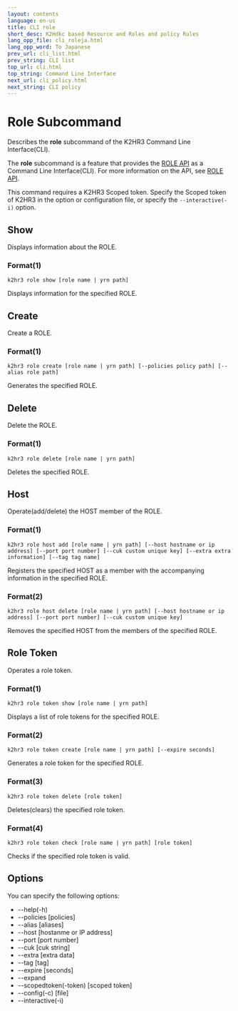 ```yaml
---
layout: contents
language: en-us
title: CLI role
short_desc: K2Hdkc based Resource and Roles and policy Rules
lang_opp_file: cli_roleja.html
lang_opp_word: To Japanese
prev_url: cli_list.html
prev_string: CLI list
top_url: cli.html
top_string: Command Line Interface
next_url: cli_policy.html
next_string: CLI policy
---
```


# Role Subcommand
Describes the **role** subcommand of the K2HR3 Command Line Interface(CLI).

The **role** subcommand is a feature that provides the [ROLE API](api_role.html) as a Command Line Interface(CLI).
For more information on the API, see [ROLE API](api_role.html).

This command requires a K2HR3 Scoped token. Specify the Scoped token of K2HR3 in the option or configuration file, or specify the `--interactive(-i)` option.

## Show
Displays information about the ROLE.

### Format(1)
```
k2hr3 role show [role name | yrn path]
```
Displays information for the specified ROLE.

## Create
Create a ROLE.

### Format(1)
```
k2hr3 role create [role name | yrn path] [--policies policy path] [--alias role path]
```
Generates the specified ROLE.

## Delete
Delete the ROLE.

### Format(1)
```
k2hr3 role delete [role name | yrn path]
```
Deletes the specified ROLE.

## Host
Operate(add/delete) the HOST member of the ROLE.

### Format(1)
```
k2hr3 role host add [role name | yrn path] [--host hostname or ip address] [--port port number] [--cuk custom unique key] [--extra extra information] [--tag tag name]
```
Registers the specified HOST as a member with the accompanying information in the specified ROLE.

### Format(2)
```
k2hr3 role host delete [role name | yrn path] [--host hostname or ip address] [--port port number] [--cuk custom unique key]
```
Removes the specified HOST from the members of the specified ROLE.

## Role Token
Operates a role token.

### Format(1)
```
k2hr3 role token show [role name | yrn path]
```
Displays a list of role tokens for the specified ROLE.

### Format(2)
```
k2hr3 role token create [role name | yrn path] [--expire seconds]
```
Generates a role token for the specified ROLE.

### Format(3)
```
k2hr3 role token delete [role token]
```
Deletes(clears) the specified role token.

### Format(4)
```
k2hr3 role token check [role name | yrn path] [role token]
```
Checks if the specified role token is valid.

## Options
You can specify the following options:
- -\-help(-h)
- -\-policies [policies]
- -\-alias [aliases]
- -\-host [hostanme or IP address]
- -\-port [port number]
- -\-cuk [cuk string]
- -\-extra [extra data]
- -\-tag [tag]
- -\-expire [seconds]
- -\-expand
- -\-scopedtoken(-token) [scoped token]
- -\-config(-c) [file]
- -\-interactive(-i)
